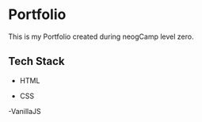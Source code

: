 
# Portfolio

This is my Portfolio created during neogCamp level zero.

## Tech Stack

- HTML

- CSS

-VanillaJS
  
